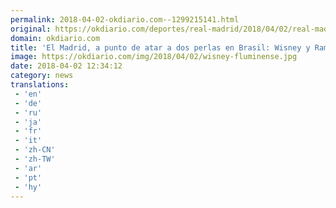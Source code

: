 ```yaml
---
permalink: 2018-04-02-okdiario.com--1299215141.html
original: https://okdiario.com/deportes/real-madrid/2018/04/02/real-madrid-punto-atar-dos-perlas-brasil-wisney-ramon-2052991
domain: okdiario.com
title: 'El Madrid, a punto de atar a dos perlas en Brasil: Wisney y Ramon'
image: https://okdiario.com/img/2018/04/02/wisney-fluminense.jpg
date: 2018-04-02 12:34:12
category: news
translations: 
 - 'en'
 - 'de'
 - 'ru'
 - 'ja'
 - 'fr'
 - 'it'
 - 'zh-CN'
 - 'zh-TW'
 - 'ar'
 - 'pt'
 - 'hy'
---
```


